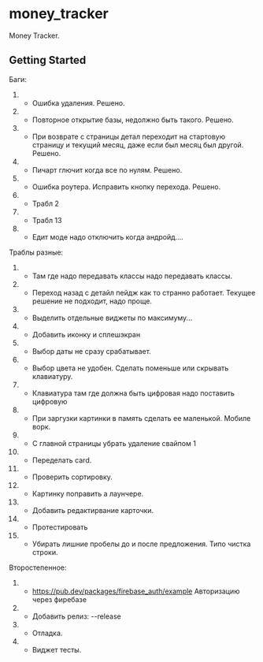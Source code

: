 # money_tracker

Money Tracker.

## Getting Started

Баги:
1. + Ошибка удаления. Решено.
2. + Повторное открытие базы, недолжно быть такого. Решено.
3. + При возврате с страницы детал переходит на стартовую страницу и текущий месяц, даже если был месяц был другой. Решено.
4. + Пичарт глючит когда все по нулям. Решено.
5. + Ошибка роутера. Исправить кнопку перехода. Решено.
6. - Трабл 2
7. + Трабл 13
8. + Едит моде надо отключить когда андройд....

Траблы разные:
1.  + Там где надо передавать классы надо передавать классы.
2.  - Переход назад с детайл пейдж как то странно работает. Текущее решение не подходит, надо проще.
3.  + Выделить отдельные виджеты по максимуму...
4.  + Добавить иконку и сплешэкран
5.  + Выбор даты не сразу срабатывает.
6.  + Выбор цвета не удобен. Сделать поменьше или скрывать клавиатуру.
7.  + Клавиатура там где должна быть цифровая надо поставить цифровую
8.  + При заргузки картинки в память сделать ее маленькой. Мобиле ворк.
9.  + С главной страницы убрать удаление свайпом 1
10. + Переделать card.
11. + Проверить сортировку.
12. + Картинку поправить а лаунчере.
13. + Добавить редактирвание карточки.
14. + Протестировать
15. + Убирать лишние пробелы до и после предложения. Типо чистка строки.

Второстепенное:
1. - https://pub.dev/packages/firebase_auth/example Авторизацию через фиребазе
2. + Добавить релиз: --release
3. + Отладка.
4. - Виджет тесты.
